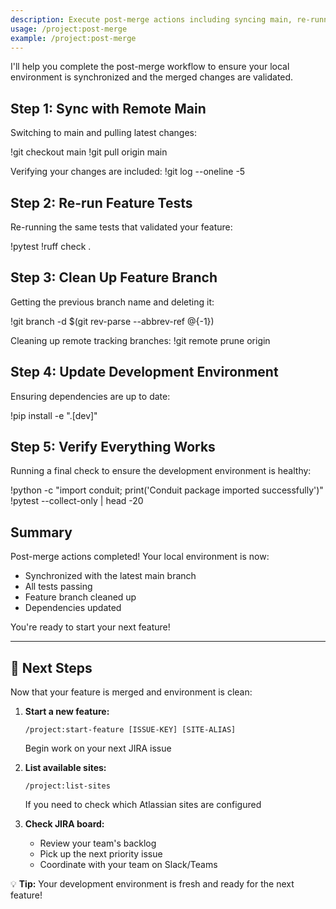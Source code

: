 ```yaml
---
description: Execute post-merge actions including syncing main, re-running tests, and cleanup
usage: /project:post-merge
example: /project:post-merge
---
```


I'll help you complete the post-merge workflow to ensure your local environment is synchronized and the merged changes are validated.

## Step 1: Sync with Remote Main
Switching to main and pulling latest changes:

!git checkout main
!git pull origin main

Verifying your changes are included:
!git log --oneline -5

## Step 2: Re-run Feature Tests
Re-running the same tests that validated your feature:

!pytest
!ruff check .

## Step 3: Clean Up Feature Branch
Getting the previous branch name and deleting it:

!git branch -d $(git rev-parse --abbrev-ref @{-1})

Cleaning up remote tracking branches:
!git remote prune origin

## Step 4: Update Development Environment
Ensuring dependencies are up to date:

!pip install -e ".[dev]"

## Step 5: Verify Everything Works
Running a final check to ensure the development environment is healthy:

!python -c "import conduit; print('Conduit package imported successfully')"
!pytest --collect-only | head -20

## Summary
Post-merge actions completed! Your local environment is now:
- Synchronized with the latest main branch
- All tests passing
- Feature branch cleaned up
- Dependencies updated

You're ready to start your next feature!

---

## 🚀 Next Steps

Now that your feature is merged and environment is clean:

1. **Start a new feature:**
   ```
   /project:start-feature [ISSUE-KEY] [SITE-ALIAS]
   ```
   Begin work on your next JIRA issue

2. **List available sites:**
   ```
   /project:list-sites
   ```
   If you need to check which Atlassian sites are configured

3. **Check JIRA board:**
   - Review your team's backlog
   - Pick up the next priority issue
   - Coordinate with your team on Slack/Teams

💡 **Tip:** Your development environment is fresh and ready for the next feature!
